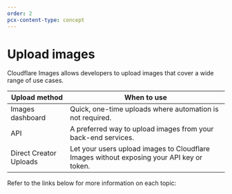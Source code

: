 ```yaml
---
order: 2
pcx-content-type: concept
---
```


# Upload images

Cloudflare Images allows developers to upload images that cover a wide range of use cases.

<TableWrap>

| Upload method | When to use |
| ---| --- |
| Images dashboard | Quick, one-time uploads where automation is not required. |
| API | A preferred way to upload images from your back-end services. |
| Direct Creator Uploads | Let your users upload images to Cloudflare Images without exposing your API key or token. |

</TableWrap>

Refer to the links below for more information on each topic:

<DirectoryListing path="/cloudflare-images/upload-images"/>

